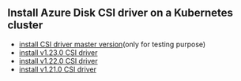 ## Install Azure Disk CSI driver on a Kubernetes cluster

 - [install CSI driver master version](./install-csi-driver-master.md)(only for testing purpose)
 - [install v1.23.0 CSI driver](./install-csi-driver-v1.23.0.md)
 - [install v1.22.0 CSI driver](./install-csi-driver-v1.22.0.md)
 - [install v1.21.0 CSI driver](./install-csi-driver-v1.21.0.md)
